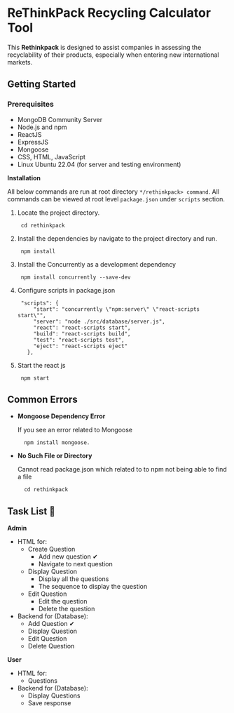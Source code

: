 # ReThinkPack Recycling Calculator Tool

This **Rethinkpack** is designed to assist companies in assessing the recyclability of their products, especially when entering new international markets.

## Getting Started

### Prerequisites
- MongoDB Community Server
- Node.js and npm
- ReactJS
- ExpressJS
- Mongoose
- CSS, HTML, JavaScript
- Linux Ubuntu 22.04 (for server and testing environment)

**Installation**

All below commands are run at root directory `*/rethinkpack> command`. All commands can be viewed at root level `package.json` under `scripts` section.

1. Locate the project directory.

        cd rethinkpack
   
2. Install the dependencies by navigate to the project directory and run.
   
        npm install

3. Install the Concurrently as a development dependency

        npm install concurrently --save-dev

4. Configure scripts in package.json

        "scripts": {
            "start": "concurrently \"npm:server\" \"react-scripts start\"",
            "server": "node ./src/database/server.js",
            "react": "react-scripts start",
            "build": "react-scripts build",
            "test": "react-scripts test",
            "eject": "react-scripts eject"
          },
   
5. Start the react js

        npm start

## Common Errors

- **Mongoose Dependency Error**

  If you see an error related to Mongoose

        npm install mongoose.

- **No Such File or Directory**

  Cannot read package.json which related to to npm not being able to find a file

        cd rethinkpack

## Task List 📌

**Admin**
- HTML for:
    - Create Question
      - Add new question ✔
      - Navigate to next question 
    - Display Question
      - Display all the questions
      - The sequence to display the question
    - Edit Question
      - Edit the question
      - Delete the question 
- Backend for (Database):
    - Add Question ✔
    - Display Question
    - Edit Question
    - Delete Question

**User**
- HTML for:
    - Questions
- Backend for (Database):
    - Display Questions  
    - Save response  
